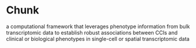 # Chunk
 a computational framework that leverages phenotype information from bulk transcriptomic data to establish robust associations between CCIs and clinical or biological phenotypes in single-cell or spatial transcriptomic data
